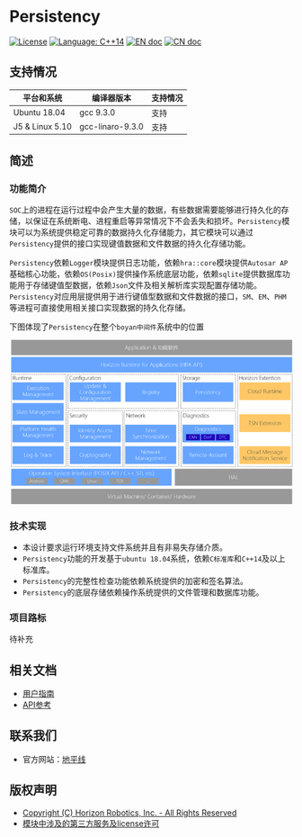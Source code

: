 # Persistency

[![License](https://img.shields.io/badge/license-Apache%202-4EB1BA.svg)](https://www.apache.org/licenses/LICENSE-2.0.html)
[![Language: C++14](https://img.shields.io/badge/Language-C%2B%2B14-brightgreen)](https://en.cppreference.com/w/cpp/14)
[![EN doc](https://img.shields.io/badge/document-English-blue.svg)](英文文档链接)
[![CN doc](https://img.shields.io/badge/文档-中文版-green.svg)](中文文档链接)

## 支持情况


| 平台和系统       | 编译器版本       | 支持情况 |
| ------------------ | ------------------ | ---------- |
| Ubuntu 18.04     | gcc 9.3.0        | 支持     |
| J5  & Linux 5.10 | gcc-linaro-9.3.0 | 支持     |

## 简述

### 功能简介

`SOC`上的进程在运行过程中会产生大量的数据，有些数据需要能够进行持久化的存储，以保证在系统断电、进程重启等异常情况下不会丢失和损坏。`Persistency`模块可以为系统提供稳定可靠的数据持久化存储能力，其它模块可以通过`Persistency`提供的接口实现键值数据和文件数据的持久化存储功能。

`Persistency`依赖`Logger`模块提供日志功能，依赖`hra::core`模块提供`Autosar AP`基础核心功能，依赖`OS(Posix)`提供操作系统底层功能，依赖`sqlite`提供数据库功能用于存储键值型数据，依赖`Json`文件及相关解析库实现配置存储功能。
`Persistency`对应用层提供用于进行键值型数据和文件数据的接口，`SM`、`EM`、`PHM`等进程可直接使用相关接口实现数据的持久化存储。

下图体现了`Persistency`在整个`boyan中间件`系统中的位置

![](../_static/image/boyan_middleware.png)

### 技术实现

- 本设计要求运行环境支持文件系统并且有非易失存储介质。
- `Persistency`功能的开发基于`ubuntu 18.04`系统，依赖`C标准库`和`C++14`及以上标准库。
- `Persistency`的完整性检查功能依赖系统提供的加密和签名算法。
- `Persistency`的底层存储依赖操作系统提供的文件管理和数据库功能。

### 项目路标

待补充

## 相关文档

- [用户指南](./User-Guide.md)
- [API参考](../api/library_root.rst)

## 联系我们

- 官方网站：[地平线](https://www.horizon.ai/)

## 版权声明

- [Copyright (C) Horizon Robotics, Inc. - All Rights Reserved]()
- [模块中涉及的第三方服务及license许可]()
